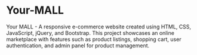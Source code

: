 # Your-MALL
Your MALL - A responsive e-commerce website created using HTML, CSS, JavaScript, jQuery, and Bootstrap. This project showcases an online marketplace with features such as product listings, shopping cart, user authentication, and admin panel for product management.
